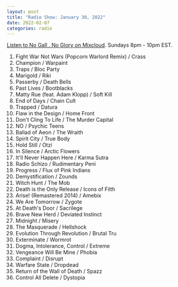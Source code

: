 ```yaml
---
layout: post
title: "Radio Show: January 30, 2022"
date: 2022-02-07
categories: radio
---
```


[Listen to No Gall . No Glory on Mixcloud](https://www.mixcloud.com/jimshreds/january-30-2022-no-gall-no-glory-wkdu-philadelphia-917fm/).
Sundays 8pm - 10pm EST.

1. Fight War Not Wars (Popcorn Warlord Remix) / Crass
2. Champion / Warpaint
3. Traps / Bloc Party
4. Marigold / Riki
5. Passerby / Death Bells
6. Past Lives / Bootblacks
7. Matty Rue (feat. Adam Klopp) / Soft Kill
8. End of Days / Chain Cult
9. Trapped / Datura
10. Flaw in the Design / Home Front
11. Don't Cling To Life / The Murder Capital
12. NO / Psychic Teens
13. Ballad of Aeon / The Wraith
14. Spirit City / True Body
15. Hold Still / Otzi
16. In Silence / Arctic Flowers
17. It'll Never Happen Here / Karma Sutra
18. Radio Schizo / Rudimentary Peni
19. Progress / Flux of Pink Indians
20. Demystification / Zounds
21. Witch Hunt / The Mob
22. Death is the Only Release / Icons of Filth
23. Arise! (Remastered 2014) / Amebix
24. We Are Tomorrow / Zygote
25. At Death's Door / Sacrilege
26. Brave New Herd / Deviated Instinct
27. Midnight / Misery
28. The Masquerade / Hellshock
29. Evolution Through Revolution / Brutal Tru
30. Exterminate / Wormrot
31. Dogma, Intolerance, Control / Extreme
32. Vengeance Will Be Mine / Phobia
33. Complaint / Disrupt
34. Warfare State / Dropdead
35. Return of the Wall of Death / Spazz
36. Control All Delete / Dystopia
